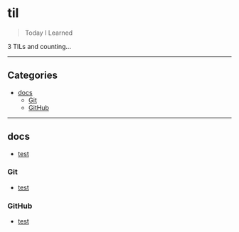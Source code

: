 # til

> Today I Learned

3 TILs and counting...

---

## Categories

- [docs](#docs)
  - [Git](#Git)
  - [GitHub](#GitHub)

---

## docs

- [test](https://github.com/masuonline/til/docs/test.md)

### Git

- [test](https://github.com/masuonline/til/docs/Git/test.md)

### GitHub

- [test](https://github.com/masuonline/til/docs/GitHub/test.md)
